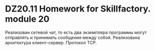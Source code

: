 # DZ20.11 Homework for Skillfactory. module 20

Реализован сетевой чат, то есть два экземпляра программы могут отправлять и принимать сообщения между собой.
Реализована архитектура клиент-сервер. Протокол TCP.
